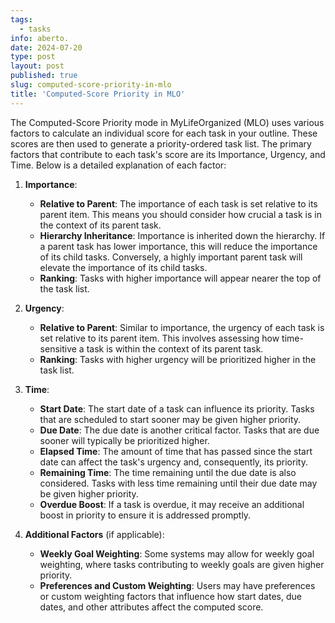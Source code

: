 ```yaml
---
tags:
  - tasks
info: aberto.
date: 2024-07-20
type: post
layout: post
published: true
slug: computed-score-priority-in-mlo
title: 'Computed-Score Priority in MLO'
---
```


The Computed-Score Priority mode in MyLifeOrganized (MLO) uses various factors to calculate an individual score for each task in your outline. These scores are then used to generate a priority-ordered task list. The primary factors that contribute to each task's score are its Importance, Urgency, and Time. Below is a detailed explanation of each factor:

1. **Importance**:
   - **Relative to Parent**: The importance of each task is set relative to its parent item. This means you should consider how crucial a task is in the context of its parent task.
   - **Hierarchy Inheritance**: Importance is inherited down the hierarchy. If a parent task has lower importance, this will reduce the importance of its child tasks. Conversely, a highly important parent task will elevate the importance of its child tasks.
   - **Ranking**: Tasks with higher importance will appear nearer the top of the task list.

2. **Urgency**:
   - **Relative to Parent**: Similar to importance, the urgency of each task is set relative to its parent item. This involves assessing how time-sensitive a task is within the context of its parent task.
   - **Ranking**: Tasks with higher urgency will be prioritized higher in the task list.

3. **Time**:
   - **Start Date**: The start date of a task can influence its priority. Tasks that are scheduled to start sooner may be given higher priority.
   - **Due Date**: The due date is another critical factor. Tasks that are due sooner will typically be prioritized higher.
   - **Elapsed Time**: The amount of time that has passed since the start date can affect the task's urgency and, consequently, its priority.
   - **Remaining Time**: The time remaining until the due date is also considered. Tasks with less time remaining until their due date may be given higher priority.
   - **Overdue Boost**: If a task is overdue, it may receive an additional boost in priority to ensure it is addressed promptly.

4. **Additional Factors** (if applicable):
   - **Weekly Goal Weighting**: Some systems may allow for weekly goal weighting, where tasks contributing to weekly goals are given higher priority.
   - **Preferences and Custom Weighting**: Users may have preferences or custom weighting factors that influence how start dates, due dates, and other attributes affect the computed score.